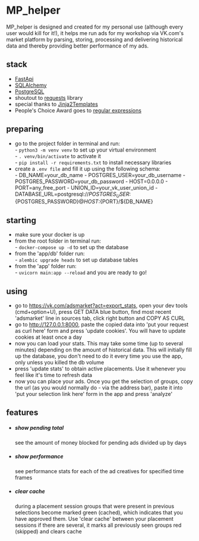 # MP_helper

MP_helper is designed and created for my personal use (although every user would kill for it!), it helps me run ads for my workshop via VK.com's market platform by parsing, storing, processing and delivering historical data and thereby providing better performance of my ads.  

## stack
- [FastApi]  
- [SQLAlchemy]  
- [PostgreSQL]  
- shoutout to [requests] library  
- special thanks to [Jinja2Templates]  
- People's Choice Award goes to [regular expressions]  

## preparing
- go to the project folder in terminal and run:  
        - `python3 -m venv venv` to set up your virtual environment  
        - `. venv/bin/activate` to activate it  
        - `pip install -r requirements.txt` to install necessary libraries  
- create a `.env file` and fill it up using the following schema:  
        - DB_NAME=your_db_name
        - POSTGRES_USER=your_db_username
        - POSTGRES_PASSWORD=your_db_password
        - HOST=0.0.0.0
        - PORT=any_free_port
        - UNION_ID=your_vk_user_union_id
        - DATABASE_URL=postgresql://${POSTGRES_USER}:${POSTGRES_PASSWORD}@${HOST}:${PORT}/${DB_NAME}


## starting
- make sure your docker is up  
- from the root folder in terminal run:  
        - `docker-compose up -d` to set up the database  
- from the 'app/db' folder run:  
        - `alembic upgrade heads` to set up database tables  
- from the 'app' folder run:  
        - `uvicorn main:app --reload` and you are ready to go!  

## using
- go to https://vk.com/adsmarket?act=export_stats, open your dev tools (cmd+option+U), press GET DATA blue button, find most recent 'adsmarket' line in sources tab, click right button and COPY AS CURL  
- go to http://127.0.0.1:8000, paste the copied data into 'put your request as curl here' form and press 'update cookies'. You will have to update cookies at least once a day  
- now you can load your stats. This may take some time (up to several minutes) depending on the amount of historical data. This will initially fill up the database, you don't need to do it every time you use the app, only unless you killed the db volume  
- press 'update stats' to obtain active placements. Use it whenever you feel like it's time to refresh data  
- now you can place your ads. Once you get the selection of groups, copy the url (as you would normally do - via the address bar), paste it into 'put your selection link here' form in the app and press 'analyze'  

## features
- ##### show pending total
    see the amount of money blocked for pending ads divided up by days
- ##### show performance
    see performance stats for each of the ad creatives for specified time frames
- ##### clear cache
    during a placement session groups that were present in previous selections become marked green (cached), which indicates that you have approved them. Use 'clear cache' between your placement sessions if there are several, it marks all previously seen groups red (skipped) and clears cache

   [FastApi]: <https://fastapi.tiangolo.com/>
   [SQLAlchemy]: <https://www.sqlalchemy.org/>
   [PostgreSQL]: <https://www.postgresql.org/>
   [requests]: <https://requests.readthedocs.io>
   [regular expressions]: <https://docs.python.org/3/library/re.html>
   [Jinja2Templates]: <https://jinja.palletsprojects.com/en/>
